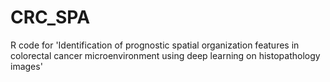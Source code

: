# CRC_SPA
R code for 'Identification of prognostic spatial organization features in colorectal cancer microenvironment using deep learning on histopathology images' 

